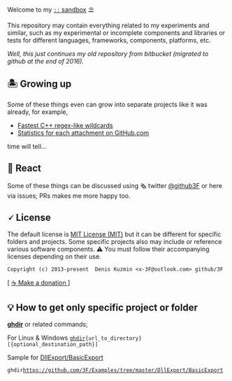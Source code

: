Welcome to my [`::` sandbox](https://github.com/3F/sandbox) ⛱

This repository may contain everything related to my experiments and similar, such as my experimental or incomplete components and libraries or tests for different languages, frameworks, components, platforms, etc.

*Well, this just continues my old repository from bitbucket (migrated to github at the end of 2016).*

## 🏝 Growing up

Some of these things even can grow into separate projects like it was already, for example,

* [Fastest C++ regex-like wildcards](https://github.com/3F/regXwild)
* [Statistics for each attachment on GitHub.com](https://github.com/3F/GhrMeter.user.js)

time will tell...

## 🔎 React

Some of these things can be discussed using 🗞 twitter [@github3F](https://twitter.com/github3F) or here via issues; PRs makes me more happy too.

## 🗸 License

The default license is [MIT License (MIT)](https://github.com/3F/sandbox/blob/master/LICENSE) but it can be different for specific folders and projects. Some specific projects also may include or reference various software components. ⚠ You must follow their accompanying licenses depending on their use.

```
Copyright (c) 2013-present  Denis Kuzmin <x-3F@outlook.com> github/3F
```

[ [ ☕ Make a donation ](https://3F.github.io/Donation/) ]

## 💡 How to get only specific project or folder

**[ghdir](https://github.com/3F/sandbox/tree/master/shell/ghdir)** or related commands; 

For Linux & Windows [`ghdir`](https://github.com/3F/sandbox/tree/master/shell/ghdir)`{url_to_directory} [{optional_destination_path}]`

Sample for [DllExport/BasicExport](https://github.com/3F/Examples/tree/master/DllExport/BasicExport)

`ghdir`[`https://github.com/3F/Examples/tree/master/DllExport/BasicExport`](https://github.com/3F/Examples/tree/master/DllExport/BasicExport)